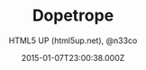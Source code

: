 ---
title: Dopetrope
github: https://github.com/CloudCannon/DopeTrope-Jekyll-Theme
demo: https://html5up.net/dopetrope
author: HTML5 UP (html5up.net), @n33co
ssg:
  - Jekyll
cms:
  - No Cms
date: 2015-01-07T23:00:38.000Z
description: DopeTrope Jekyll Theme
stale: true
disabled: true
disabled_reason: error checking demo url
---